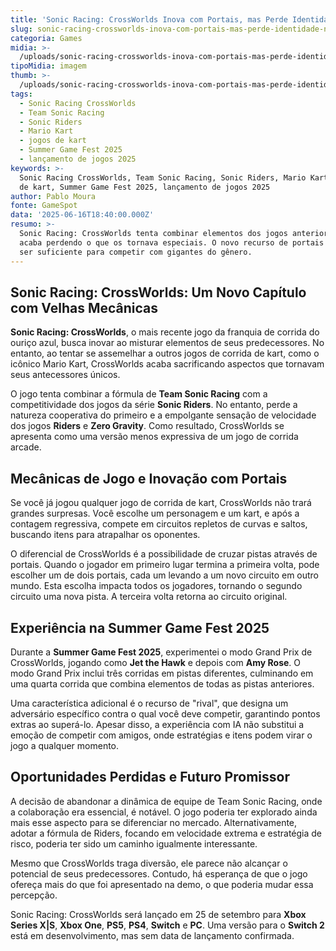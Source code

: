 ```yaml
---
title: 'Sonic Racing: CrossWorlds Inova com Portais, mas Perde Identidade Única'
slug: sonic-racing-crossworlds-inova-com-portais-mas-perde-identidade-nica
categoria: Games
midia: >-
  /uploads/sonic-racing-crossworlds-inova-com-portais-mas-perde-identidade-nica-thumb.jpg
tipoMidia: imagem
thumb: >-
  /uploads/sonic-racing-crossworlds-inova-com-portais-mas-perde-identidade-nica-thumb.jpg
tags:
  - Sonic Racing CrossWorlds
  - Team Sonic Racing
  - Sonic Riders
  - Mario Kart
  - jogos de kart
  - Summer Game Fest 2025
  - lançamento de jogos 2025
keywords: >-
  Sonic Racing CrossWorlds, Team Sonic Racing, Sonic Riders, Mario Kart, jogos
  de kart, Summer Game Fest 2025, lançamento de jogos 2025
author: Pablo Moura
fonte: GameSpot
data: '2025-06-16T18:40:00.000Z'
resumo: >-
  Sonic Racing: CrossWorlds tenta combinar elementos dos jogos anteriores, mas
  acaba perdendo o que os tornava especiais. O novo recurso de portais pode não
  ser suficiente para competir com gigantes do gênero.
---
```


## Sonic Racing: CrossWorlds: Um Novo Capítulo com Velhas Mecânicas

**Sonic Racing: CrossWorlds**, o mais recente jogo da franquia de corrida do ouriço azul, busca inovar ao misturar elementos de seus predecessores. No entanto, ao tentar se assemelhar a outros jogos de corrida de kart, como o icônico Mario Kart, CrossWorlds acaba sacrificando aspectos que tornavam seus antecessores únicos.

O jogo tenta combinar a fórmula de **Team Sonic Racing** com a competitividade dos jogos da série **Sonic Riders**. No entanto, perde a natureza cooperativa do primeiro e a empolgante sensação de velocidade dos jogos **Riders** e **Zero Gravity**. Como resultado, CrossWorlds se apresenta como uma versão menos expressiva de um jogo de corrida arcade.

## Mecânicas de Jogo e Inovação com Portais

Se você já jogou qualquer jogo de corrida de kart, CrossWorlds não trará grandes surpresas. Você escolhe um personagem e um kart, e após a contagem regressiva, compete em circuitos repletos de curvas e saltos, buscando itens para atrapalhar os oponentes.

O diferencial de CrossWorlds é a possibilidade de cruzar pistas através de portais. Quando o jogador em primeiro lugar termina a primeira volta, pode escolher um de dois portais, cada um levando a um novo circuito em outro mundo. Esta escolha impacta todos os jogadores, tornando o segundo circuito uma nova pista. A terceira volta retorna ao circuito original.

## Experiência na Summer Game Fest 2025

Durante a **Summer Game Fest 2025**, experimentei o modo Grand Prix de CrossWorlds, jogando como **Jet the Hawk** e depois com **Amy Rose**. O modo Grand Prix inclui três corridas em pistas diferentes, culminando em uma quarta corrida que combina elementos de todas as pistas anteriores.

Uma característica adicional é o recurso de "rival", que designa um adversário específico contra o qual você deve competir, garantindo pontos extras ao superá-lo. Apesar disso, a experiência com IA não substitui a emoção de competir com amigos, onde estratégias e itens podem virar o jogo a qualquer momento.

## Oportunidades Perdidas e Futuro Promissor

A decisão de abandonar a dinâmica de equipe de Team Sonic Racing, onde a colaboração era essencial, é notável. O jogo poderia ter explorado ainda mais esse aspecto para se diferenciar no mercado. Alternativamente, adotar a fórmula de Riders, focando em velocidade extrema e estratégia de risco, poderia ter sido um caminho igualmente interessante.

Mesmo que CrossWorlds traga diversão, ele parece não alcançar o potencial de seus predecessores. Contudo, há esperança de que o jogo ofereça mais do que foi apresentado na demo, o que poderia mudar essa percepção.

Sonic Racing: CrossWorlds será lançado em 25 de setembro para **Xbox Series X|S**, **Xbox One**, **PS5**, **PS4**, **Switch** e **PC**. Uma versão para o **Switch 2** está em desenvolvimento, mas sem data de lançamento confirmada.
